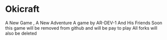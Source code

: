 # Okicraft
A New Game ,
A New Adventure
A game by AR-DEV-1 And His Friends
Soon this game will be removed from github and will be pay to play
All forks will also be deleted

